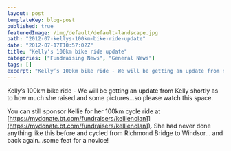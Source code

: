 ```yaml
---
layout: post
templateKey: blog-post
published: true
featuredImage: /img/default/default-landscape.jpg
path: "2012-07-kellys-100km-bike-ride-update"
date: "2012-07-17T10:57:02Z"
title: "Kelly's 100km bike ride update"
categories: ["Fundraising News", "General News"]
tags: []
excerpt: "Kelly’s 100km bike ride - We will be getting an update from Kelly shortly as to how much she raised..."
---
```


Kelly’s 100km bike ride - We will be getting an update from Kelly shortly as to how much she raised and some pictures...so please watch this space.

You can still sponsor Kellie for her 100km cycle ride at [https://mydonate.bt.com/fundraisers/kellienolan1](https://mydonate.bt.com/fundraisers/kellienolan1). She had never done anything like this before and cycled from Richmond Bridge to Windsor... and back again...some feat for a novice!
